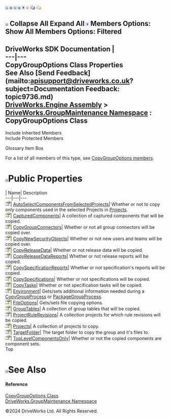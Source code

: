 ![](dotnetimages/collapse.gif) ![](dotnetimages/expand.gif) ![](dotnetimages/collapse.gif) ![](dotnetimages/expand.gif) ![](dotnetimages/drpdown.gif) ![](dotnetimages/drpdown_orange.gif) ![](dotnetimages/copycode.gif) ![](dotnetimages/copycodeHighlight.gif)

![](dotnetimages/collapse.gif) Collapse All Expand All ![](dotnetimages/drpdown.gif) Members Options: Show All  Members Options: Filtered   
---  
DriveWorks SDK Documentation  |   
---|---  
CopyGroupOptions Class Properties   
See Also [Send Feedback](mailto:apisupport@driveworks.co.uk?subject=Documentation Feedback: topic9736.md)  
[DriveWorks.Engine Assembly](topic2156.md) > [DriveWorks.GroupMaintenance Namespace](topic9628.md) : CopyGroupOptions Class  
---  
  
Include Inherited Members    
Include Protected Members    


Glossary Item Box

For a list of all members of this type, see [CopyGroupOptions members](topic9737.md).

# ![](dotnetimages/collapse.gif)Public Properties

| Name| Description  
---|---|---  
![Public Property](dotnetimages/publicProperty.gif)| [AutoSelectComponentsFromSelectedProjects](topic9743.md)| Whether or not to copy only components used in the selected Projects in [Projects](topic9756.md).   
![Public Property](dotnetimages/publicProperty.gif)| [CapturedComponents](topic9744.md)| A collection of captured components that will be copied.   
![Public Property](dotnetimages/publicProperty.gif)| [CopyGroupConnectors](topic9745.md)| Whether or not all group connectors will be copied over.   
![Public Property](dotnetimages/publicProperty.gif)| [CopyNewSecurityObjects](topic9746.md)| Whether or not new users and teams will be copied over.   
![Public Property](dotnetimages/publicProperty.gif)| [CopyReleaseData](topic9747.md)| Whether or not release data will be copied.   
![Public Property](dotnetimages/publicProperty.gif)| [CopyReleaseDataReports](topic9748.md)| Whether or not release reports will be copied.   
![Public Property](dotnetimages/publicProperty.gif)| [CopySpecificationReports](topic9749.md)| Whether or not specification's reports will be copied.   
![Public Property](dotnetimages/publicProperty.gif)| [CopySpecifications](topic9750.md)| Whether or not specifications will be copied.   
![Public Property](dotnetimages/publicProperty.gif)| [CopyTasks](topic9751.md)| Whether or not specification tasks will be copied.   
![Public Property](dotnetimages/publicProperty.gif)| [Environment](topic9752.md)| Gets/sets additional information needed during a [CopyGroupProcess](topic9776.md) or [PackageGroupProcess](topic9925.md).   
![Public Property](dotnetimages/publicProperty.gif)| [FileOptions](topic9753.md)| Gets/sets file copying options.   
![Public Property](dotnetimages/publicProperty.gif)| [GroupTables](topic9754.md)| A collection of group tables that will be copied.   
![Public Property](dotnetimages/publicProperty.gif)| [ProjectRuleRevisions](topic9755.md)| A collection projects for which rule revisions will be copied.   
![Public Property](dotnetimages/publicProperty.gif)| [Projects](topic9756.md)| A collection of projects to copy.   
![Public Property](dotnetimages/publicProperty.gif)| [TargetFolder](topic9757.md)| The target folder to copy the group and it's files to.   
![Public Property](dotnetimages/publicProperty.gif)| [TopLevelComponentsOnly](topic9758.md)| Whether or not the copied components are component sets.   
Top

# ![](dotnetimages/collapse.gif)See Also

#### Reference

[CopyGroupOptions Class](topic9736.md)   
[DriveWorks.GroupMaintenance Namespace](topic9628.md)

©2024 DriveWorks Ltd. All Rights Reserved.
